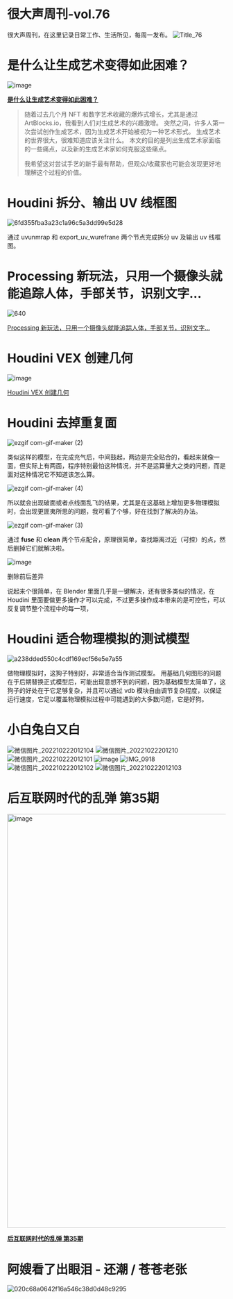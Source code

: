 # 很大声周刊-vol.76
很大声周刊，在这里记录日常工作、生活所见，每周一发布。
![Title_76](https://user-images.githubusercontent.com/20842136/197400106-0d0a6929-fe41-459d-94d1-608645838d49.png)

# 是什么让生成艺术变得如此困难？
![image](https://user-images.githubusercontent.com/20842136/197334740-7ecf8491-7eef-4bd5-aa5f-5e4fdd7dd1a0.png)

**[是什么让生成艺术变得如此困难？](https://bendotk.com/writing/what-makes-generative-art-hard)**

> 随着过去几个月 NFT 和数字艺术收藏的爆炸式增长，尤其是通过 ArtBlocks.io，我看到人们对生成艺术的兴趣激增。 突然之间，许多人第一次尝试创作生成艺术，因为生成艺术开始被视为一种艺术形式。 生成艺术的世界很大，很难知道应该关注什么。 本文的目的是列出生成艺术家面临的一些痛点，以及新的生成艺术家如何克服这些痛点。
> 
> 我希望这对尝试手艺的新手最有帮助，但观众/收藏家也可能会发现更好地理解这个过程的价值。

# Houdini 拆分、输出 UV 线框图
![6fd355fba3a23c1a96c5a3dd99e5d28](https://user-images.githubusercontent.com/20842136/197334218-55356bdf-c1cc-4643-9c10-e5826c50985b.jpg)

通过 uvunmrap 和 export_uv_wurefrane 两个节点完成拆分 uv 及输出 uv 线框图。

# Processing 新玩法，只用一个摄像头就能追踪人体，手部关节，识别文字...
![640](https://user-images.githubusercontent.com/20842136/197343059-d0ce6241-dad9-4854-8a91-49a48dcbff14.gif)

[Processing 新玩法，只用一个摄像头就能追踪人体，手部关节，识别文字...](https://mp.weixin.qq.com/s/_M2sLRbmEaUXJEDpMmVZcw)

# Houdini VEX 创建几何
![image](https://user-images.githubusercontent.com/20842136/197343229-f83ae610-78fe-4424-a8db-3b3c94053da2.png)

[Houdini VEX 创建几何](https://www.tokeru.com/cgwiki/index.php?title=JoyOfVex14)

# Houdini 去掉重复面
![ezgif com-gif-maker (2)](https://user-images.githubusercontent.com/20842136/197344429-1843998b-123c-4dd4-ab4e-0023ae1de9cc.gif)

类似这样的模型，在完成充气后，中间鼓起，两边是完全贴合的，看起来就像一面，但实际上有两面，程序特别最怕这种情况，并不是运算量大之类的问题，而是面对这种情况它不知道该怎么算。

![ezgif com-gif-maker (4)](https://user-images.githubusercontent.com/20842136/197344924-78a572ed-75e2-4d22-bceb-820477d2d62c.gif)

所以就会出现破面或者点线面乱飞的结果，尤其是在这基础上增加更多物理模拟时，会出现更匪夷所思的问题，我可看了个够，好在找到了解决的办法。

![ezgif com-gif-maker (3)](https://user-images.githubusercontent.com/20842136/197344920-2f9fed6e-c9a0-4fc2-876c-b186279ceb85.gif)

通过 **fuse** 和 **clean** 两个节点配合，原理很简单，查找距离过近（可控）的点，然后删掉它们就解决啦。

![image](https://user-images.githubusercontent.com/20842136/197344416-0c4b3383-fe2a-4ad1-b868-56243997b2c4.png)

删除前后差异

说起来个很简单，在 Blender 里面几乎是一键解决，还有很多类似的情况，在 Houdini 里面要做更多操作才可以完成，不过更多操作成本带来的是可控性，可以反复调节整个流程中的每一项，


# Houdini 适合物理模拟的测试模型
![a238dded550c4cdf169ecf56e5e7a55](https://user-images.githubusercontent.com/20842136/197334237-ce6fab36-e68e-4c37-8376-b625eacb3e56.jpg)

做物理模拟时，这狗子特别好，非常适合当作测试模型。
用基础几何图形的问题在于后期替换正式模型后，可能出现意想不到的问题，因为基础模型太简单了，这狗子的好处在于它足够复杂，并且可以通过 vdb 模块自由调节复杂程度，以保证运行速度，它足以覆盖物理模拟过程中可能遇到的大多数问题，它是好狗。

# 小白兔白又白
![微信图片_202210222012104](https://user-images.githubusercontent.com/20842136/197338431-0b17fc11-196e-4891-a279-343c475e8f78.jpg)
![微信图片_20221022201210](https://user-images.githubusercontent.com/20842136/197338412-5bcaae5d-515c-4560-b32c-fe4bd1cbe71e.jpg)
![微信图片_202210222012101](https://user-images.githubusercontent.com/20842136/197338418-fe51819d-1136-4c30-aa57-b495097875d4.jpg)
![image](https://user-images.githubusercontent.com/20842136/197334861-0d1f091b-bb1c-4dd1-90e2-0d5ad9d59bce.png)
![IMG_0918](https://user-images.githubusercontent.com/20842136/197400197-125cb4f6-96ba-49a6-bedd-80421c602043.jpg)
![微信图片_202210222012102](https://user-images.githubusercontent.com/20842136/197338421-18298240-0fde-4780-b47c-aeea5f257ca3.jpg)
![微信图片_202210222012103](https://user-images.githubusercontent.com/20842136/197338428-0b29cb2b-5e5d-414e-af24-f257ef774e9a.jpg)

# 后互联网时代的乱弹 第35期
<img width="954" alt="image" src="https://user-images.githubusercontent.com/20842136/197400305-d46d5325-fa7e-497d-903f-01cf172d8820.png">

**[后互联网时代的乱弹 第35期](https://www.bilibili.com/video/BV1NR4y1Q72g/?spm_id_from=444.41.list.card_archive.click&vd_source=6c68891752436b0097051bf700e169a9)**

# 阿嫂看了出眼泪 - 还潮 / 苍苍老张
![020c68a0642f16a546c38d0d48c9295](https://user-images.githubusercontent.com/20842136/197338822-fb1e2b23-549e-4f22-b6ca-55349f55a09f.jpg)

